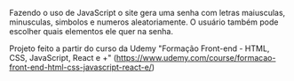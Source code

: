 Fazendo o uso de JavaScript o site gera uma senha com letras maiusculas, minusculas, simbolos e numeros aleatoriamente. O usuário também pode escolher quais elementos ele quer na senha.

Projeto feito a partir do curso da Udemy "Formação Front-end - HTML, CSS, JavaScript, React e +" (https://www.udemy.com/course/formacao-front-end-html-css-javascript-react-e/)
